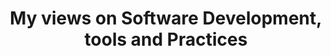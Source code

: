 ---
permalink: /dev/
title: "My views on Software Development, tools and Practices"
layout: category
taxonomy: development
entries_layout: list

---